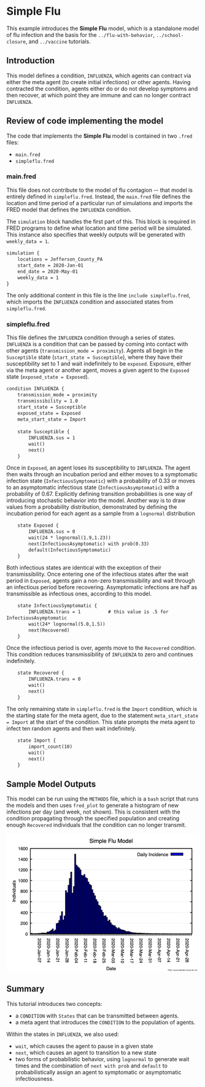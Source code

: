 # Simple Flu

This example introduces the **Simple Flu** model, which is a standalone model of flu infection and the basis for the `../flu-with-behavior`, `../school-closure`, and `../vaccine` tutorials.

## Introduction

This model defines a condition, `INFLUENZA`, which agents can contract via either the meta agent (to create initial infections) or other agents.
Having contracted the condition, agents either do or do not develop symptoms and then recover, at which point they are immune
and can no longer contract `INFLUENZA`.

## Review of code implementing the model

The code that implements the **Simple Flu** model is contained in two `.fred` files:

- `main.fred`
- `simpleflu.fred`

### main.fred

This file does not contribute to the model of flu contagion -- that model is entirely defined in `simpleflu.fred`.
Instead, the `main.fred` file defines the location and time period of a particular run of simulations and imports the FRED model that defines the `INFLUENZA` condition.

The `simulation` block handles the first part of this.
This block is required in FRED programs to define what location and time period will be simulated.
This instance also specifies that weekly outputs will be generated with `weekly_data = 1`.

```fred
simulation {
    locations = Jefferson_County_PA 
    start_date = 2020-Jan-01
    end_date = 2020-May-01
    weekly_data = 1
}
```

The only additional content in this file is the line `include simpleflu.fred`, which imports the `INFLUENZA` condition and associated states from `simpleflu.fred`.

### simpleflu.fred

This file defines the `INFLUENZA` condition through a series of states.
`INFLUENZA` is a condition that can be passed by coming into contact with other agents (`transmission_mode = proximity`).
Agents all begin in the `Susceptible` state (`start_state = Susceptible`), where they have their susceptibility set to 1 and wait indefinitely to be `exposed`.
Exposure, either via the meta agent or another agent, moves a given agent to the `Exposed` state (`exposed_state = Exposed`).

```fred
condition INFLUENZA {
    transmission_mode = proximity
    transmissibility = 1.0
    start_state = Susceptible
    exposed_state = Exposed
    meta_start_state = Import

    state Susceptible {
        INFLUENZA.sus = 1
        wait()
        next()
    }
```

Once in `Exposed`, an agent loses its susceptibility to `INFLUENZA`.
The agent then waits through an incubation period and either moves to a symptomatic infection state (`InfectiousSymptomatic`) with a probability of 0.33 or moves to an asymptomatic infectious state (`InfectiousAsymptomatic`) with a probability of 0.67.
Explicitly defining transition probabilities is one way of introducing stochastic behavior into the model.
Another way is to draw values from a probability distribution, demonstrated by defining the incubation period for each agent as a sample from a `lognormal` distribution

```fred
    state Exposed {
        INFLUENZA.sus = 0
        wait(24 * lognormal(1.9,1.23))
        next(InfectiousAsymptomatic) with prob(0.33)
        default(InfectiousSymptomatic)
    }
```

Both infectious states are identical with the exception of their transmissibility.
Once entering one of the infectious states after the wait period in `Exposed`, agents gain a non-zero transmissibility and wait through an infectious period before recovering.
Asymptomatic infections are half as transmissible as infectious ones, according to this model.

```fred
    state InfectiousSymptomatic {
        INFLUENZA.trans = 1          # this value is .5 for InfectiousAsymptomatic
        wait(24* lognormal(5.0,1.5))
        next(Recovered)
    }
```

Once the infectious period is over, agents move to the `Recovered` condition.
This condition reduces transmissibility of `INFLUENZA` to zero and continues indefinitely.

```fred
    state Recovered {
        INFLUENZA.trans = 0
        wait()
        next()
    }
```

The only remaining state in `simpleflu.fred` is the `Import` condition, which is the starting state for the meta agent, due to the statement `meta_start_state = Import` at the start of the condition.
This state prompts the meta agent to infect ten random agents and then wait indefinitely.

```fred
    state Import {
        import_count(10)
        wait()
        next()
    }
```

## Sample Model Outputs

This model can be run using the `METHODS` file, which is a `bash` script that runs the models and then uses `fred_plot` to generate a histogram of new infections per day (and week, not shown).
This is consistent with the condition propagating through the specified population and creating enough `Recovered` individuals that the condition can no longer transmit.

![New exposures per day](figures/daily.png)

## Summary

This tutorial introduces two concepts:

- a `CONDITION` with `States` that can be transmitted between agents.
- a meta agent that introduces the `CONDITION` to the population of agents.

Within the states in `INFLUENZA`, we also used:

- `wait`, which causes the agent to pause in a given state
- `next`, which causes an agent to transition to a new state
- two forms of probabilistic behavior, using `lognormal` to generate wait times and the combination of `next with prob` and `default` to probabilistically assign an agent to symptomatic or asymptomatic infectiousness.
